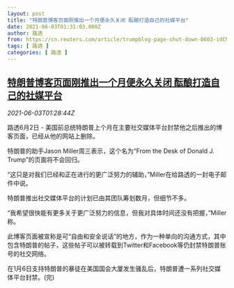 ```yaml
---
layout: post
title: "特朗普博客页面刚推出一个月便永久关闭 酝酿打造自己的社媒平台"
date: 2021-06-03T01:31:03.000Z
author: 路透
from: https://cn.reuters.com/article/trumpblog-page-shut-down-0603-idCNKCS2DF03O
tags: [ 路透 ]
categories: [ 路透 ]
---
```

<!--1622683863000-->
[特朗普博客页面刚推出一个月便永久关闭 酝酿打造自己的社媒平台](https://cn.reuters.com/article/trumpblog-page-shut-down-0603-idCNKCS2DF03O)
------

<div>
<div><i>2021-06-03T01:28:44Z</i></div><p>路透6月2日 - 美国前总统特朗普上个月在主要社交媒体平台封禁他之后推出的博客页面，已经从他的网站上删除。</p><p>特朗普的助手Jason Miller周三表示，这个名为“From the Desk of Donald J. Trump”的页面将不会回归。</p><p>“这只是对我们已经和正在进行的更广泛努力的辅助，”Miller在给路透的一封电子邮件中说。</p><p>特朗普推出社交媒体平台的计划已由其团队筹划数月，但细节不多。</p><p>“我希望很快能有更多关于更广泛努力的信息，但我对具体时间还没有把握，”Miller称。</p><p>此博客页面被宣称是可“自由和安全说话”的地方，作为一种单向的沟通方式，其中包含特朗普的帖子，这些帖子可以被转载到Twitter和Facebook等仍封禁特朗普账号的社交网络。</p><p>在1月6日支持特朗普的暴徒在美国国会大厦发生骚乱后，特朗普遭一系列社交媒体平台封禁。(完)</p>
</div>
